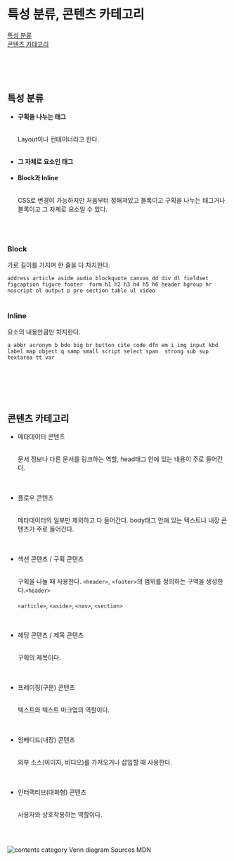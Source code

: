 <h1>특성 분류, 콘텐츠 카테고리</h1>
<a href="#Characteristic">특성 분류</a><br />
<a href="#Category">콘텐츠 카테고리</a><br />
<br />
<br />
<br />
<br />
<h2 id="#Characteristic">특성 분류</h2>
<p>
    <ul>
        <li><b>구획을 나누는 태그</b></li><br>
        <p>Layout이나 컨테이너라고 한다.</p><br>
        <li><b>그 자체로 요소인 태그</b></li><br>
        <li><b>Block과 Inline</b></li><br>
        <p>CSS로 변경이 가능하지만 처음부터 정해져있고 블록이고 구획을 나누는 태그거나 블록이고 그 자체로 요소일 수 있다.</p>
    </ul>
</p>
<br />
<br />
<h3>Block</h3>
<p>가로 길이를 가지며 한 줄을 다 차지한다.</p>
<code>address article aside audio blockquote canvas dd div dl fieldset figcaption figure footer  form h1 h2 h3 h4 h5 h6 header hgroup hr noscript ol output p pre section table ul video</code>
<br />
<br />
<h3>Inline</h3>
<p>요소의 내용만큼만 차지한다.</p>
<code>a abbr acronym b bdo big br button cite code dfn em i img input kbd label map object q samp small script select span  strong sub sup textarea tt var </code>
<br />
<br />
<br />
<br />
<br />
<br />
<h2 id="#Category">콘텐츠 카테고리</h2>
<p>
    <ul>
        <li>메타데이터 콘텐츠</li><br>
        <p>문서 정보나 다른 문서를 링크하는 역할, head태그 안에 있는 내용이 주로 들어간다.</p><br><br>
        <li>플로우 콘텐츠</li><br>
        <p>메타데이터의 일부만 제외하고 다 들어간다. body태그 안에 있는 텍스트나 내장 콘텐츠가 주로 들어간다.</p><br><br>
        <li>섹션 콘텐츠 / 구획 콘텐츠</li><br>
        <p>구획을 나눌 때 사용한다. <code>&lt;header&gt;</code>, <code>&lt;footer&gt;</code>의 범위를 정의하는 구역을 생성한다.<code>&lt;header&gt;</code><br><br>
            <code>&lt;article&gt;</code>, <code>&lt;aside&gt;</code>, <code>&lt;nav&gt;</code>, <code>&lt;section&gt;</code>
        </p><br><br>
        <li>헤딩 콘텐츠 / 제목 콘텐츠</li><br>
        <p>구획의 제목이다.</p><br><br>
        <li>프레이징(구문) 콘텐츠</li><br>
        <p>텍스트와 텍스트 마크업의 역할이다.</p><br><br>
        <li>임베디드(내장) 콘텐츠</li><br>
        <p>외부 소스(이미지, 비디오)를 가져오거나 삽입할 때 사용한다.</p><br><br>
        <li>인터랙티브(대화형) 콘텐츠</li><br>
        <p>사용자와 상호작용하는 역할이다.</p><br><br>
    </ul>
    <img src="https://developer.mozilla.org/@api/deki/files/6244/=Content_categories_venn.png?size=webview" alt="contents category Venn diagram Sources MDN" sizes="100px">
</p>
